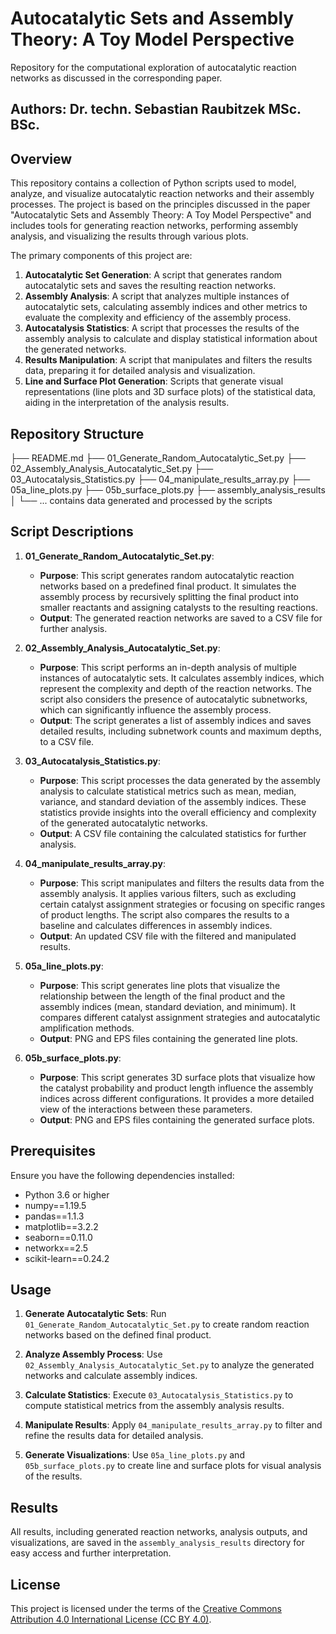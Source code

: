 # Autocatalytic Sets and Assembly Theory: A Toy Model Perspective
Repository for the computational exploration of autocatalytic reaction networks as discussed in the corresponding paper.

## Authors: Dr. techn. Sebastian Raubitzek MSc. BSc.

## Overview

This repository contains a collection of Python scripts used to model, analyze, and visualize autocatalytic reaction networks and their assembly processes. The project is based on the principles discussed in the paper "Autocatalytic Sets and Assembly Theory: A Toy Model Perspective" and includes tools for generating reaction networks, performing assembly analysis, and visualizing the results through various plots.

The primary components of this project are:

1. **Autocatalytic Set Generation**: A script that generates random autocatalytic sets and saves the resulting reaction networks.
2. **Assembly Analysis**: A script that analyzes multiple instances of autocatalytic sets, calculating assembly indices and other metrics to evaluate the complexity and efficiency of the assembly process.
3. **Autocatalysis Statistics**: A script that processes the results of the assembly analysis to calculate and display statistical information about the generated networks.
4. **Results Manipulation**: A script that manipulates and filters the results data, preparing it for detailed analysis and visualization.
5. **Line and Surface Plot Generation**: Scripts that generate visual representations (line plots and 3D surface plots) of the statistical data, aiding in the interpretation of the analysis results.

## Repository Structure

├── README.md
├── 01_Generate_Random_Autocatalytic_Set.py
├── 02_Assembly_Analysis_Autocatalytic_Set.py
├── 03_Autocatalysis_Statistics.py
├── 04_manipulate_results_array.py
├── 05a_line_plots.py
├── 05b_surface_plots.py
├── assembly_analysis_results
│ └── ... contains data generated and processed by the scripts


## Script Descriptions

1. **01_Generate_Random_Autocatalytic_Set.py**:
   - **Purpose**: This script generates random autocatalytic reaction networks based on a predefined final product. It simulates the assembly process by recursively splitting the final product into smaller reactants and assigning catalysts to the resulting reactions.
   - **Output**: The generated reaction networks are saved to a CSV file for further analysis.

2. **02_Assembly_Analysis_Autocatalytic_Set.py**:
   - **Purpose**: This script performs an in-depth analysis of multiple instances of autocatalytic sets. It calculates assembly indices, which represent the complexity and depth of the reaction networks. The script also considers the presence of autocatalytic subnetworks, which can significantly influence the assembly process.
   - **Output**: The script generates a list of assembly indices and saves detailed results, including subnetwork counts and maximum depths, to a CSV file.

3. **03_Autocatalysis_Statistics.py**:
   - **Purpose**: This script processes the data generated by the assembly analysis to calculate statistical metrics such as mean, median, variance, and standard deviation of the assembly indices. These statistics provide insights into the overall efficiency and complexity of the generated autocatalytic networks.
   - **Output**: A CSV file containing the calculated statistics for further analysis.

4. **04_manipulate_results_array.py**:
   - **Purpose**: This script manipulates and filters the results data from the assembly analysis. It applies various filters, such as excluding certain catalyst assignment strategies or focusing on specific ranges of product lengths. The script also compares the results to a baseline and calculates differences in assembly indices.
   - **Output**: An updated CSV file with the filtered and manipulated results.

5. **05a_line_plots.py**:
   - **Purpose**: This script generates line plots that visualize the relationship between the length of the final product and the assembly indices (mean, standard deviation, and minimum). It compares different catalyst assignment strategies and autocatalytic amplification methods.
   - **Output**: PNG and EPS files containing the generated line plots.

6. **05b_surface_plots.py**:
   - **Purpose**: This script generates 3D surface plots that visualize how the catalyst probability and product length influence the assembly indices across different configurations. It provides a more detailed view of the interactions between these parameters.
   - **Output**: PNG and EPS files containing the generated surface plots.

## Prerequisites

Ensure you have the following dependencies installed:

- Python 3.6 or higher
- numpy==1.19.5
- pandas==1.1.3
- matplotlib==3.2.2
- seaborn==0.11.0
- networkx==2.5
- scikit-learn==0.24.2

## Usage

1. **Generate Autocatalytic Sets**: Run `01_Generate_Random_Autocatalytic_Set.py` to create random reaction networks based on the defined final product.

2. **Analyze Assembly Process**: Use `02_Assembly_Analysis_Autocatalytic_Set.py` to analyze the generated networks and calculate assembly indices.

3. **Calculate Statistics**: Execute `03_Autocatalysis_Statistics.py` to compute statistical metrics from the assembly analysis results.

4. **Manipulate Results**: Apply `04_manipulate_results_array.py` to filter and refine the results data for detailed analysis.

5. **Generate Visualizations**: Use `05a_line_plots.py` and `05b_surface_plots.py` to create line and surface plots for visual analysis of the results.

## Results

All results, including generated reaction networks, analysis outputs, and visualizations, are saved in the `assembly_analysis_results` directory for easy access and further interpretation.

## License
This project is licensed under the terms of the [Creative Commons Attribution 4.0 International License (CC BY 4.0)](http://creativecommons.org/licenses/by/4.0/).

